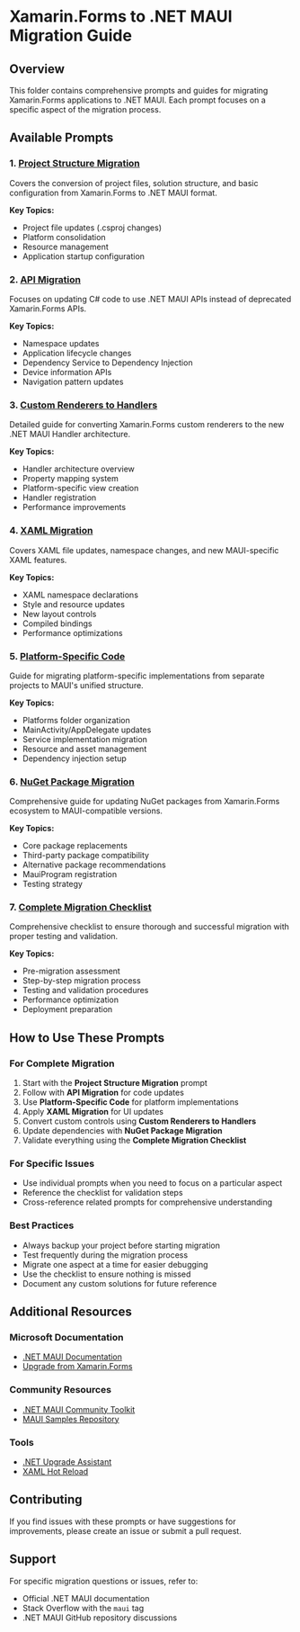 # Xamarin.Forms to .NET MAUI Migration Guide

## Overview
This folder contains comprehensive prompts and guides for migrating Xamarin.Forms applications to .NET MAUI. Each prompt focuses on a specific aspect of the migration process.

## Available Prompts

### 1. [Project Structure Migration](./xamarin-to-maui-project-structure.md)
Covers the conversion of project files, solution structure, and basic configuration from Xamarin.Forms to .NET MAUI format.

**Key Topics:**
- Project file updates (.csproj changes)
- Platform consolidation
- Resource management
- Application startup configuration

### 2. [API Migration](./xamarin-to-maui-api-migration.md)
Focuses on updating C# code to use .NET MAUI APIs instead of deprecated Xamarin.Forms APIs.

**Key Topics:**
- Namespace updates
- Application lifecycle changes
- Dependency Service to Dependency Injection
- Device information APIs
- Navigation pattern updates

### 3. [Custom Renderers to Handlers](./xamarin-to-maui-handlers.md)
Detailed guide for converting Xamarin.Forms custom renderers to the new .NET MAUI Handler architecture.

**Key Topics:**
- Handler architecture overview
- Property mapping system
- Platform-specific view creation
- Handler registration
- Performance improvements

### 4. [XAML Migration](./xamarin-to-maui-xaml.md)
Covers XAML file updates, namespace changes, and new MAUI-specific XAML features.

**Key Topics:**
- XAML namespace declarations
- Style and resource updates
- New layout controls
- Compiled bindings
- Performance optimizations

### 5. [Platform-Specific Code](./xamarin-to-maui-platform-code.md)
Guide for migrating platform-specific implementations from separate projects to MAUI's unified structure.

**Key Topics:**
- Platforms folder organization
- MainActivity/AppDelegate updates
- Service implementation migration
- Resource and asset management
- Dependency injection setup

### 6. [NuGet Package Migration](./xamarin-to-maui-packages.md)
Comprehensive guide for updating NuGet packages from Xamarin.Forms ecosystem to MAUI-compatible versions.

**Key Topics:**
- Core package replacements
- Third-party package compatibility
- Alternative package recommendations
- MauiProgram registration
- Testing strategy

### 7. [Complete Migration Checklist](./xamarin-to-maui-checklist.md)
Comprehensive checklist to ensure thorough and successful migration with proper testing and validation.

**Key Topics:**
- Pre-migration assessment
- Step-by-step migration process
- Testing and validation procedures
- Performance optimization
- Deployment preparation

## How to Use These Prompts

### For Complete Migration
1. Start with the **Project Structure Migration** prompt
2. Follow with **API Migration** for code updates
3. Use **Platform-Specific Code** for platform implementations
4. Apply **XAML Migration** for UI updates
5. Convert custom controls using **Custom Renderers to Handlers**
6. Update dependencies with **NuGet Package Migration**
7. Validate everything using the **Complete Migration Checklist**

### For Specific Issues
- Use individual prompts when you need to focus on a particular aspect
- Reference the checklist for validation steps
- Cross-reference related prompts for comprehensive understanding

### Best Practices
- Always backup your project before starting migration
- Test frequently during the migration process
- Migrate one aspect at a time for easier debugging
- Use the checklist to ensure nothing is missed
- Document any custom solutions for future reference

## Additional Resources

### Microsoft Documentation
- [.NET MAUI Documentation](https://docs.microsoft.com/en-us/dotnet/maui/)
- [Upgrade from Xamarin.Forms](https://docs.microsoft.com/en-us/dotnet/maui/migration/)

### Community Resources
- [.NET MAUI Community Toolkit](https://github.com/CommunityToolkit/Maui)
- [MAUI Samples Repository](https://github.com/dotnet/maui-samples)

### Tools
- [.NET Upgrade Assistant](https://docs.microsoft.com/en-us/dotnet/core/porting/upgrade-assistant-overview)
- [XAML Hot Reload](https://docs.microsoft.com/en-us/xamarin/xamarin-forms/xaml/hot-reload)

## Contributing
If you find issues with these prompts or have suggestions for improvements, please create an issue or submit a pull request.

## Support
For specific migration questions or issues, refer to:
- Official .NET MAUI documentation
- Stack Overflow with the `maui` tag
- .NET MAUI GitHub repository discussions
